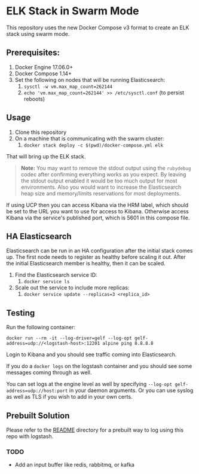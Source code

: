 # ELK Stack in Swarm Mode

This repository uses the new Docker Compose v3 format to create an ELK stack using swarm mode.

## Prerequisites:

1. Docker Engine 17.06.0+
2. Docker Compose 1.14+
3. Set the following on nodes that will be running Elasticsearch:
    1. `sysctl -w vm.max_map_count=262144`
    2. `echo 'vm.max_map_count=262144' >> /etc/sysctl.conf` (to persist reboots)

## Usage

1. Clone this repository
2. On a machine that is communicating with the swarm cluster:
    1. `docker stack deploy -c $(pwd)/docker-compose.yml elk`

That will bring up the ELK stack.

> **Note:** You may want to remove the stdout output using the `rubydebug` codec after confirming everything works as you expect. By leaving the stdout output enabled it would be too much output for most environments. Also you would want to increase the Elasticsearch heap size and memory/limits reservations for most deployments.

If using UCP then you can access Kibana via the HRM label, which should be set to the URL you want to use for access to Kibana. Otherwise access Kibana via the service's published port, which is 5601 in this compose file.

## HA Elasticsearch

Elasticsearch can be run in an HA configuration after the initial stack comes up. The first node needs to register as healthy before scaling it out. After the initial Elasticsearch member is healthy, then it can be scaled.

1. Find the Elasticsearch service ID:
    1. `docker service ls`
2. Scale out the service to include more replicas:
    1. `docker service update --replicas=3 <replica_id>`

## Testing

Run the following container:

`docker run --rm -it --log-driver=gelf --log-opt gelf-address=udp://<logstash-host>:12201 alpine ping 8.8.8.8`

Login to Kibana and you should see traffic coming into Elasticsearch.

If you do a `docker logs` on the logstash container and you should see some messages coming through as well.

You can set logs at the engine level as well by specifying `--log-opt gelf-address=udp://host:port` in your daemon arguments. Or you can use syslog as well as TLS if you wish to add in your own certs.

## Prebuilt Solution

Please refer to the [README](https://github.com/ahromis/swarm-elk/logstash/blob/master/README.md) directory for a prebuilt way to log using this repo with logstash.

### TODO

- Add an input buffer like redis, rabbitmq, or kafka
